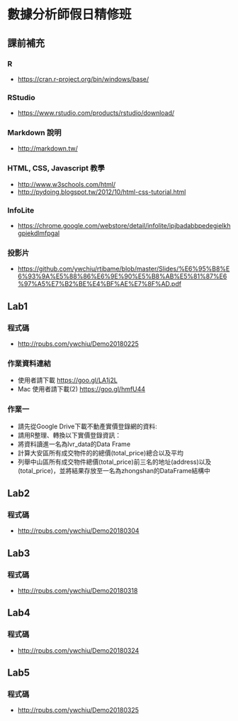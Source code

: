 # 數據分析師假日精修班

## 課前補充

### R 
- https://cran.r-project.org/bin/windows/base/

### RStudio
- https://www.rstudio.com/products/rstudio/download/

### Markdown 說明
- http://markdown.tw/

### HTML, CSS, Javascript 教學
- http://www.w3schools.com/html/
- http://pydoing.blogspot.tw/2012/10/html-css-tutorial.html

### InfoLite
- https://chrome.google.com/webstore/detail/infolite/ipjbadabbpedegielkhgpiekdlmfpgal

### 投影片
- https://github.com/ywchiu/rtibame/blob/master/Slides/%E6%95%B8%E6%93%9A%E5%88%86%E6%9E%90%E5%B8%AB%E5%81%87%E6%97%A5%E7%B2%BE%E4%BF%AE%E7%8F%AD.pdf


## Lab1

### 程式碼
- http://rpubs.com/ywchiu/Demo20180225

### 作業資料連結
- 使用者請下載 https://goo.gl/LA1j2L
- Mac 使用者請下載(2) https://goo.gl/hmfU44

### 作業一 
- 請先從Google Drive下載不動產實價登錄網的資料:
- 請用R整理、轉換以下實價登錄資訊：
- 將資料讀進一名為lvr_data的Data Frame
- 計算大安區所有成交物件的的總價(total_price)總合以及平均
- 列舉中山區所有成交物件總價(total_price)前三名的地址(address)以及(total_price)，並將結果存放至一名為zhongshan的DataFrame結構中

## Lab2

### 程式碼
- http://rpubs.com/ywchiu/Demo20180304

## Lab3

### 程式碼
- http://rpubs.com/ywchiu/Demo20180318

## Lab4

### 程式碼
- http://rpubs.com/ywchiu/Demo20180324

## Lab5

### 程式碼
- http://rpubs.com/ywchiu/Demo20180325
